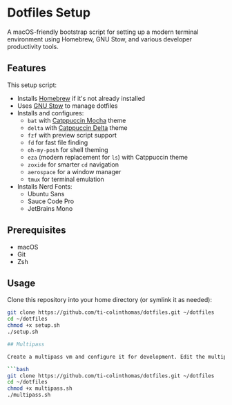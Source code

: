 # Dotfiles Setup

A macOS-friendly bootstrap script for setting up a modern terminal environment using Homebrew, GNU Stow, and various developer productivity tools.

## Features

This setup script:

- Installs [Homebrew](https://brew.sh/) if it's not already installed
- Uses [GNU Stow](https://www.gnu.org/software/stow/) to manage dotfiles
- Installs and configures:
  - `bat` with [Catppuccin Mocha](https://github.com/catppuccin/bat) theme
  - `delta` with [Catppuccin Delta](https://github.com/catppuccin/delta) theme
  - `fzf` with preview script support
  - `fd` for fast file finding
  - `oh-my-posh` for shell theming
  - `eza` (modern replacement for `ls`) with Catppuccin theme
  - `zoxide` for smarter `cd` navigation
  - `aerospace` for a window manager
  - `tmux` for terminal emulation
- Installs Nerd Fonts:
  - Ubuntu Sans
  - Sauce Code Pro
  - JetBrains Mono

## Prerequisites

- macOS
- Git
- Zsh

## Usage

Clone this repository into your home directory (or symlink it as needed):

```bash
git clone https://github.com/ti-colinthomas/dotfiles.git ~/dotfiles
cd ~/dotfiles
chmod +x setup.sh
./setup.sh

## Multipass

Create a multipass vm and configure it for development. Edit the multipass file as necessary, it has some configuration items that need to be set.

```bash
git clone https://github.com/ti-colinthomas/dotfiles.git ~/dotfiles
cd ~/dotfiles
chmod +x multipass.sh
./multipass.sh
```
